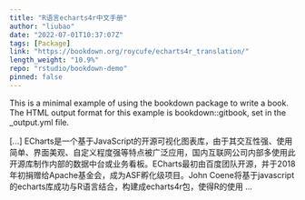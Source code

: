 ```yaml
---
title: "R语言echarts4r中文手册"
author: "liubao"
date: "2022-07-01T10:37:07Z"
tags: [Package]
link: "https://bookdown.org/roycufe/echarts4r_translation/"
length_weight: "10.9%"
repo: "rstudio/bookdown-demo"
pinned: false
---
```


<p>This is a minimal example of using the bookdown package to write a book.
The HTML output format for this example is bookdown::gitbook,
set in the _output.yml file.</p> [...] ECharts是一个基于JavaScript的开源可视化图表库，由于其交互性强、使用简单、界面美观、自定义程度强等特点被广泛应用，国内互联网公司内部多使用此开源库制作内部的数据中台或业务看板。ECharts最初由百度团队开源，并于2018年初捐赠给Apache基金会，成为ASF孵化级项目。John Coene将基于javascript的echarts库成功与R语言结合，构建成echarts4r包，使得R的使用 ...
